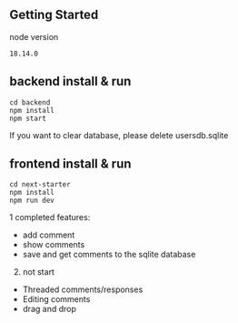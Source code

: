 
## Getting Started

node version

```
18.14.0
```

## backend install & run

```
cd backend
npm install
npm start
```

If you want to clear database, please delete usersdb.sqlite


## frontend install & run

```
cd next-starter
npm install
npm run dev
```

1 completed features:
- add comment
- show comments
- save and get comments to the sqlite database

2. not start
- Threaded comments/responses
- Editing comments
- drag and drop
